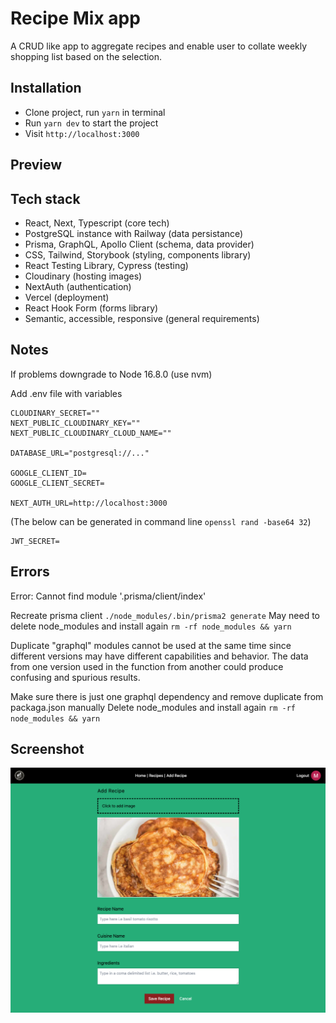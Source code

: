 # Recipe Mix app

A CRUD like app to aggregate recipes and enable user to collate weekly shopping list based on the selection.

## Installation

- Clone project, run `yarn` in terminal
- Run `yarn dev` to start the project
- Visit `http://localhost:3000`

## Preview

## Tech stack

- React, Next, Typescript (core tech)
- PostgreSQL instance with Railway (data persistance)
- Prisma, GraphQL, Apollo Client (schema, data provider)
- CSS, Tailwind, Storybook (styling, components library)
- React Testing Library, Cypress (testing)
- Cloudinary (hosting images)
- NextAuth (authentication)
- Vercel (deployment)
- React Hook Form (forms library)
- Semantic, accessible, responsive (general requirements)

## Notes

If problems downgrade to Node 16.8.0 (use nvm)

Add .env file with variables

```
CLOUDINARY_SECRET=""
NEXT_PUBLIC_CLOUDINARY_KEY=""
NEXT_PUBLIC_CLOUDINARY_CLOUD_NAME=""

DATABASE_URL="postgresql://..."

GOOGLE_CLIENT_ID=
GOOGLE_CLIENT_SECRET=

NEXT_AUTH_URL=http://localhost:3000
```

(The below can be generated in command line `openssl rand -base64 32`)

```
JWT_SECRET=
```

## Errors

Error: Cannot find module '.prisma/client/index'

Recreate prisma client `./node_modules/.bin/prisma2 generate`
May need to delete node_modules and install again `rm -rf node_modules && yarn`

Duplicate "graphql" modules cannot be used at the same time since different
versions may have different capabilities and behavior. The data from one
version used in the function from another could produce confusing and
spurious results.

Make sure there is just one graphql dependency and remove duplicate from packaga.json manually
Delete node_modules and install again `rm -rf node_modules && yarn`

## Screenshot

<img src="public/screenshot.png" width="800">
